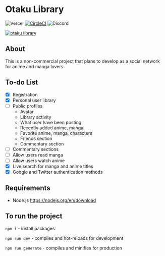 # Otaku Library
![Vercel](https://vercelbadge.vercel.app/api/kremeshnoi/otaku-library?label=vercel)
[![CircleCI](https://circleci.com/gh/circleci/circleci-docs.svg?style=shield)](https://circleci.com/gh/kremeshnoi/otaku-library)
![Discord](https://img.shields.io/discord/718432544030195792?label=dicrord)

<a href="https://otaku-library.one/" taget="_blank"><img src="https://i.imgur.com/FWsF1Ag.png" alt="otaku library"></a>

## About
This is a non-commercial project that plans to develop as a social network for anime and manga lovers

## To-do List
- [x] Registration
- [x] Personal user library
- [ ] Public profiles
  - Avatar
  - Library activity
  - What user have been posting
  - Recently added anime, manga
  - Favorite anime, manga, characters
  - Friends section
  - Commentary section
- [ ] Commentary sections
- [ ] Allow users read manga
- [ ] Allow users watch anime
- [x] Live search for manga and anime titles
- [x] Google and Twitter authentication methods

## Requirements
 * Node.js https://nodejs.org/en/download

## To run the project
`npm i` - install packages

`npm run dev` - compiles and hot-reloads for development

`npm run generate` - compiles and minifies for production
